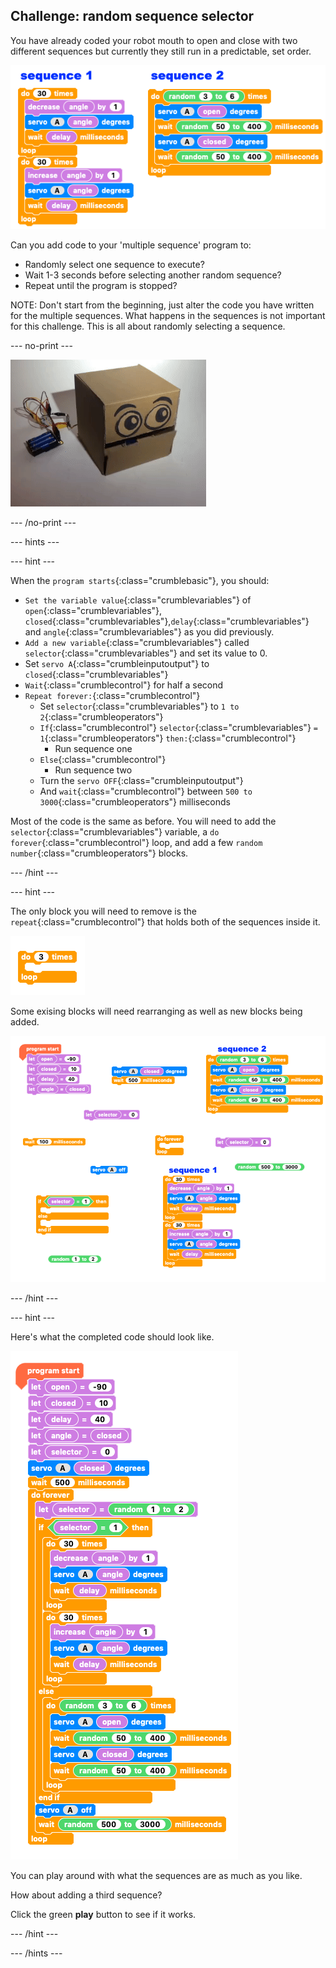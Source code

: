 ## Challenge: random sequence selector

You have already coded your robot mouth to open and close with two different sequences but currently they still run in a predictable, set order.

![Two sequences in code](images/randomSequenceSelect_twoSequences.png)

Can you add code to your 'multiple sequence' program to:

+ Randomly select one sequence to execute?
+ Wait 1-3 seconds before selecting another random sequence?
+ Repeat until the program is stopped?

NOTE: Don't start from the beginning, just alter the code you have written for the multiple sequences. What happens in the sequences is not important for this challenge. This is all about randomly selecting a sequence.

--- no-print ---

![Random sequence selector challenge](images/randomSequenceSelect_completedTask.gif)

--- /no-print ---

--- hints ---

--- hint ---

When the `program starts`{:class="crumblebasic"}, you should:
+ `Set the variable value`{:class="crumblevariables"} of `open`{:class="crumblevariables"}, `closed`{:class="crumblevariables"},`delay`{:class="crumblevariables"} and `angle`{:class="crumblevariables"} as you did previously.
+ `Add a new variable`{:class="crumblevariables"} called `selector`{:class="crumblevariables"} and set its value to 0.
+ Set `servo A`{:class="crumbleinputoutput"} to `closed`{:class="crumblevariables"}
+ `Wait`{:class="crumblecontrol"} for half a second
+ `Repeat forever:`{:class="crumblecontrol"} 
    + Set `selector`{:class="crumblevariables"} to `1 to 2`{:class="crumbleoperators"}
    + `If`{:class="crumblecontrol"} `selector`{:class="crumblevariables"} `= 1`{:class="crumbleoperators"} `then:`{:class="crumblecontrol"}
        + Run sequence one
    + `Else`{:class="crumblecontrol"}
        + Run sequence two
    + Turn the `servo OFF`{:class="crumbleinputoutput"}
    + And `wait`{:class="crumblecontrol"} between `500 to 3000`{:class="crumbleoperators"} milliseconds

Most of the code is the same as before. You will need to add the `selector`{:class="crumblevariables"} variable, a `do forever`{:class="crumblecontrol"} loop, and add a few `random number`{:class="crumbleoperators"} blocks.

--- /hint ---

--- hint ---

The only block you will need to remove is the `repeat`{:class="crumblecontrol"} that holds both of the sequences inside it.

![discard repeat block](images/randomSequenceSelect_discardRepeat.png)

Some exising blocks will need rearranging as well as new blocks being added.

![Random sequence selector challenge code parsons problem](images/randomSequenceSelect_parsons.png)

--- /hint ---

--- hint ---

Here's what the completed code should look like.

![Random sequence Selector challenge code solution](images/randomSequenceSelect_solution.png)

You can play around with what the sequences are as much as you like.

How about adding a third sequence?

Click the green **play** button to see if it works.

--- /hint ---

--- /hints ---
